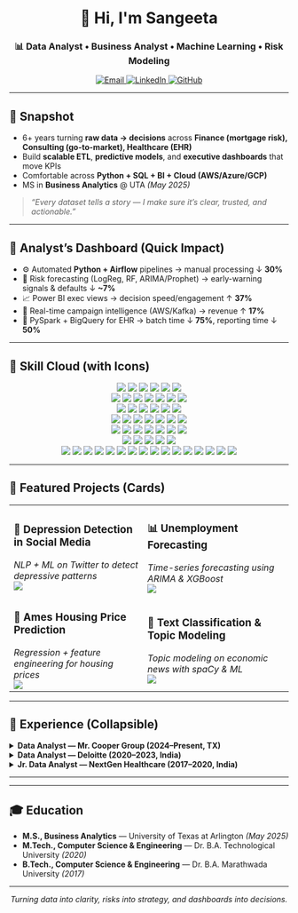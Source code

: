 <!-- =========== PROFILE README (Sangeeta Kamite) =========== -->



<h1 align="center">👋 Hi, I'm Sangeeta</h1>
<h3 align="center">📊 Data Analyst • Business Analyst • Machine Learning • Risk Modeling</h3>

<p align="center">
  <a href="mailto:sangeetark82@gmail.com">
    <img alt="Email" src="https://img.shields.io/badge/Email-sangeetark82%40gmail.com-EA4335?style=for-the-badge&logo=gmail&logoColor=white">
  </a>
  <a href="https://www.linkedin.com/in/sangeeta-kamite">
    <img alt="LinkedIn" src="https://img.shields.io/badge/LinkedIn-Sangeeta%20Kamite-0A66C2?style=for-the-badge&logo=linkedin&logoColor=white">
  </a>
  <a href="https://github.com/Sangeeta-Kamite">
    <img alt="GitHub" src="https://img.shields.io/badge/GitHub-Sangeeta--Kamite-181717?style=for-the-badge&logo=github&logoColor=white">
  </a>
</p>

---

## 📌 Snapshot

- 6+ years turning **raw data → decisions** across **Finance (mortgage risk), Consulting (go-to-market), Healthcare (EHR)**  
- Build **scalable ETL**, **predictive models**, and **executive dashboards** that move KPIs  
- Comfortable across **Python + SQL + BI + Cloud (AWS/Azure/GCP)**  
- MS in **Business Analytics** @ UTA *(May 2025)*

> *“Every dataset tells a story — I make sure it’s clear, trusted, and actionable.”*

---

## 🧭 Analyst’s Dashboard (Quick Impact)

- ⚙️ Automated **Python + Airflow** pipelines → manual processing ↓ **30%**
- 🔮 Risk forecasting (LogReg, RF, ARIMA/Prophet) → early-warning signals & defaults ↓ **~7%**
- 📈 Power BI exec views → decision speed/engagement ↑ **37%**
- 🚀 Real-time campaign intelligence (AWS/Kafka) → revenue ↑ **17%**
- 🏥 PySpark + BigQuery for EHR → batch time ↓ **75%**, reporting time ↓ **50%**

---

## 🧰 Skill Cloud (with Icons)

<p align="center">
  <!-- Languages -->
  <img src="https://img.shields.io/badge/Python-3776AB?logo=python&logoColor=white&style=for-the-badge" />
  <img src="https://img.shields.io/badge/SQL-336791?logo=postgresql&logoColor=white&style=for-the-badge" />
  <img src="https://img.shields.io/badge/R-276DC3?logo=r&logoColor=white&style=for-the-badge" />
  <img src="https://img.shields.io/badge/Java-ED8B00?logo=openjdk&logoColor=white&style=for-the-badge" />
  <img src="https://img.shields.io/badge/C-00599C?logo=c&logoColor=white&style=for-the-badge" />
  <img src="https://img.shields.io/badge/C%2B%2B-00599C?logo=c%2B%2B&logoColor=white&style=for-the-badge" />
  <br/>

  <!-- DS/ML -->
  <img src="https://img.shields.io/badge/Pandas-150458?logo=pandas&logoColor=white&style=for-the-badge" />
  <img src="https://img.shields.io/badge/NumPy-013243?logo=numpy&logoColor=white&style=for-the-badge" />
  <img src="https://img.shields.io/badge/SciPy-8CAAE6?logo=scipy&logoColor=white&style=for-the-badge" />
  <img src="https://img.shields.io/badge/Scikit--learn-F7931E?logo=scikitlearn&logoColor=white&style=for-the-badge" />
  <img src="https://img.shields.io/badge/TensorFlow-FF6F00?logo=tensorflow&logoColor=white&style=for-the-badge" />
  <img src="https://img.shields.io/badge/Statsmodels-585858?style=for-the-badge" />
  <img src="https://img.shields.io/badge/SHAP-4A148C?style=for-the-badge" />
  <br/>

  <!-- Viz -->
  <img src="https://img.shields.io/badge/Power%20BI-F2C811?logo=powerbi&logoColor=000&style=for-the-badge" />
  <img src="https://img.shields.io/badge/Tableau-E97627?logo=tableau&logoColor=white&style=for-the-badge" />
  <img src="https://img.shields.io/badge/Plotly-3F4F75?logo=plotly&logoColor=white&style=for-the-badge" />
  <img src="https://img.shields.io/badge/Matplotlib-11557c?style=for-the-badge" />
  <img src="https://img.shields.io/badge/Seaborn-2E5EAA?style=for-the-badge" />
  <img src="https://img.shields.io/badge/Excel%20(Advanced)-217346?logo=microsoft-excel&logoColor=white&style=for-the-badge" />
  <br/>

  <!-- Databases -->
  <img src="https://img.shields.io/badge/MySQL-005C84?logo=mysql&logoColor=white&style=for-the-badge" />
  <img src="https://img.shields.io/badge/PostgreSQL-4169E1?logo=postgresql&logoColor=white&style=for-the-badge" />
  <img src="https://img.shields.io/badge/MongoDB-4EA94B?logo=mongodb&logoColor=white&style=for-the-badge" />
  <img src="https://img.shields.io/badge/SQL%20Server-CC2927?logo=microsoft-sql-server&logoColor=white&style=for-the-badge" />
  <img src="https://img.shields.io/badge/Oracle-F80000?logo=oracle&logoColor=white&style=for-the-badge" />
  <img src="https://img.shields.io/badge/Redshift-8C4FFF?logo=amazon-aws&logoColor=white&style=for-the-badge" />
  <img src="https://img.shields.io/badge/BigQuery-669DF6?logo=google-cloud&logoColor=white&style=for-the-badge" />
  <br/>

  <!-- Big Data & Cloud -->
  <img src="https://img.shields.io/badge/Spark-E25A1C?logo=apachespark&logoColor=white&style=for-the-badge" />
  <img src="https://img.shields.io/badge/Hadoop-66CC00?logo=apachehadoop&logoColor=white&style=for-the-badge" />
  <img src="https://img.shields.io/badge/Kafka-231F20?logo=apachekafka&logoColor=white&style=for-the-badge" />
  <img src="https://img.shields.io/badge/AWS-FF9900?logo=amazon-aws&logoColor=white&style=for-the-badge" />
  <img src="https://img.shields.io/badge/Azure-0078D4?logo=microsoft-azure&logoColor=white&style=for-the-badge" />
  <img src="https://img.shields.io/badge/GCP-4285F4?logo=google-cloud&logoColor=white&style=for-the-badge" />
  <img src="https://img.shields.io/badge/Vertex%20AI-4285F4?logo=googlecloud&logoColor=white&style=for-the-badge" />
  <br/>

  <!-- ETL / Ops -->
  <img src="https://img.shields.io/badge/Airflow-017CEE?logo=apache-airflow&logoColor=white&style=for-the-badge" />
  <img src="https://img.shields.io/badge/SSIS-0078D4?logo=microsoft-sql-server&logoColor=white&style=for-the-badge" />
  <img src="https://img.shields.io/badge/SSRS-CC2927?logo=microsoft-sql-server&logoColor=white&style=for-the-badge" />
  <img src="https://img.shields.io/badge/Snowflake-29B5E8?logo=snowflake&logoColor=white&style=for-the-badge" />
  <img src="https://img.shields.io/badge/Alteryx-0077C0?logo=alteryx&logoColor=white&style=for-the-badge" />
  <br/>

  <!-- Tooling -->
  <img src="https://img.shields.io/badge/Jupyter-F37626?logo=jupyter&logoColor=white&style=for-the-badge" />
  <img src="https://img.shields.io/badge/PyCharm-000000?logo=pycharm&logoColor=white&style=for-the-badge" />
  <img src="https://img.shields.io/badge/VS%20Code-007ACC?logo=visual-studio-code&logoColor=white&style=for-the-badge" />
  <img src="https://img.shields.io/badge/Git-F05032?logo=git&logoColor=white&style=for-the-badge" />
  <img src="https://img.shields.io/badge/GitHub-181717?logo=github&logoColor=white&style=for-the-badge" />
  <img src="https://img.shields.io/badge/ServiceNow-13A74E?logo=servicenow&logoColor=white&style=for-the-badge" />
  <img src="https://img.shields.io/badge/SAS-0066A1?logo=sas&logoColor=white&style=for-the-badge" />

  <!-- Soft skills -->
  <img src="https://img.shields.io/badge/Problem%20Solving-0A66C2?style=for-the-badge&logo=target&logoColor=white" />
  <img src="https://img.shields.io/badge/Time%20Management-FFB000?style=for-the-badge&logo=clockify&logoColor=white" />
  <img src="https://img.shields.io/badge/Stakeholder%20Management-6A1B9A?style=for-the-badge&logo=handshake&logoColor=white" />
  <img src="https://img.shields.io/badge/Presentation%20Skills-00897B?style=for-the-badge&logo=google-slides&logoColor=white" />
  <img src="https://img.shields.io/badge/Risk%20Management-B00020?style=for-the-badge&logo=shield&logoColor=white" />
  <img src="https://img.shields.io/badge/Flexibility-388E3C?style=for-the-badge&logo=leaflet&logoColor=white" />
  <img src="https://img.shields.io/badge/Networking-1565C0?style=for-the-badge&logo=protocolsio&logoColor=white" />
  <img src="https://img.shields.io/badge/Optimization%20Techniques-F57C00?style=for-the-badge&logo=chart-line&logoColor=white" />
  <img src="https://img.shields.io/badge/Analytical%20Thinking-5E35B1?style=for-the-badge&logo=apachesuperset&logoColor=white" />
</p>

</p>

---

## 🧪 Featured Projects (Cards)
<table>
  <tr>
    <td>
      <h3>🧠 Depression Detection in Social Media</h3>
      <i>NLP + ML on Twitter to detect depressive patterns</i><br/>
      <a href="https://github.com/Sangeeta-Kamite/Detection-of-Depression-in-Social-Media-via-Twitter-Using-Machine-Learning-Approach">
        <img src="https://img.shields.io/badge/View%20Project-181717?style=for-the-badge&logo=github&logoColor=white" />
      </a>
    </td>
    <td>
      <h3>📊 Unemployment Forecasting</h3>
      <i>Time-series forecasting using ARIMA & XGBoost</i><br/>
      <a href="https://github.com/Sangeeta-Kamite/Unemployment-Rate-Forecasting-Using-ARIMA-and-XGBoost">
        <img src="https://img.shields.io/badge/View%20Project-181717?style=for-the-badge&logo=github&logoColor=white" />
      </a>
    </td>
  </tr>
  <tr>
    <td>
      <h3>🏡 Ames Housing Price Prediction</h3>
      <i>Regression + feature engineering for housing prices</i><br/>
      <a href="https://github.com/Sangeeta-Kamite/Ames-Housing-Price-Prediction-Using-Machine-Learning">
        <img src="https://img.shields.io/badge/View%20Project-181717?style=for-the-badge&logo=github&logoColor=white" />
      </a>
    </td>
    <td>
      <h3>📰 Text Classification & Topic Modeling</h3>
      <i>Topic modeling on economic news with spaCy & ML</i><br/>
      <a href="https://github.com/Sangeeta-Kamite/Text-Classification-and-Topic-Modeling-Using-spaCy-and-Machine-Learning">
        <img src="https://img.shields.io/badge/View%20Project-181717?style=for-the-badge&logo=github&logoColor=white" />
      </a>
    </td>
  </tr>
</table>

---
## 🧩 Experience (Collapsible)

<details>
  <summary><b>Data Analyst — Mr. Cooper Group (2024–Present, TX)</b></summary>
  <br/>
  • Built ETL with <b>Python + Airflow</b> → manual processing ↓ <b>30%</b>  
  • EDA on mortgage data → insights ↑ <b>66%</b>  
  • Risk models & forecasting (<i>LogReg, RF, ARIMA/Prophet</i>)  
  • Designed <b>Power BI</b> dashboards → decision efficiency ↑ <b>37%</b>  
  • Secured Azure pipelines; <b>GDPR/PCI-DSS</b> compliant  
</details>

<details>
  <summary><b>Data Analyst — Deloitte (2020–2023, India)</b></summary>
  <br/>
  • SQL/Python pipelines for funnel & pricing; AWS Glue/Redshift, <b>Kafka</b> streaming  
  • A/B testing, clustering, anomaly detection  
  • Revenue ↑ <b>17%</b>, manual reporting time ↓ <b>80%</b>  
</details>

<details>
  <summary><b>Jr. Data Analyst — NextGen Healthcare (2017–2020, India)</b></summary>
  <br/>
  • Automated EHR ETL (Python/SQL) → reporting time ↓ <b>50%</b>  
  • Migrated to <b>PySpark + BigQuery</b> → batch time ↓ <b>75%</b>  
  • Tableau KPIs; SHAP for model explainability; strict <b>HIPAA</b>  
</details>

---


---

## 🎓 Education

- **M.S., Business Analytics** — University of Texas at Arlington *(May 2025)*  
- **M.Tech., Computer Science & Engineering** — Dr. B.A. Technological University *(2020)*  
- **B.Tech., Computer Science & Engineering** — Dr. B.A. Marathwada University *(2017)*  

---

<p align="center"><i>Turning data into clarity, risks into strategy, and dashboards into decisions.</i></p>
